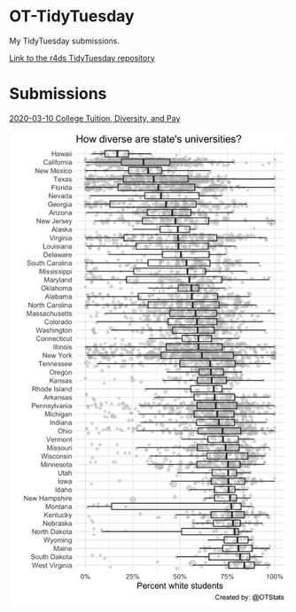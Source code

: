# OT-TidyTuesday
My TidyTuesday submissions.

[Link to the r4ds TidyTuesday repository](https://github.com/rfordatascience/tidytuesday)

# Submissions

[2020-03-10 College Tuition, Diversity, and Pay](https://github.com/OTStats/OT-TidyTuesday/tree/master/2020-03-10-college%20tuition)

![](https://github.com/OTStats/OT-TidyTuesday/blob/master/2020-03-10-college%20tuition/states-college-diversity.png)
